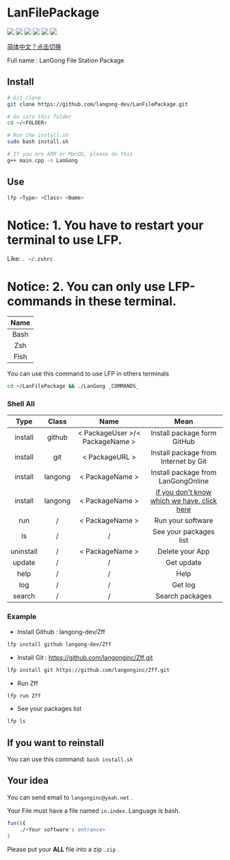 # LanFilePackage

![](https://img.shields.io/github/tag/langong-dev/LanFilePackage.svg)
![](https://img.shields.io/github/release/langong-dev/LanFilePackage.svg)
![](https://img.shields.io/github/stars/langong-dev/LanFilePackage.svg)
![](https://img.shields.io/github/forks/langong-dev/LanFilePackage.svg)
![](https://img.shields.io/badge/state-Service-brightgreen.svg?style=plastic)
![](https://img.shields.io/badge/GitHub-LanGong-yellow.svg?style=social&logo=github)

[简体中文？点击切换](/README.chn.md)

Full name : LanGong File Station Package

## Install

```bash
# Git clone
git clone https://github.com/langong-dev/LanFilePackage.git

# Go into this folder
cd ~/<FOLDER>

# Run the install.sh
sudo bash install.sh

# If you are ARM or MacOS, please do this
g++ main.cpp -o LanGong
```

## Use

```bash
lfp <Type> <Class> <Name>
```

# Notice: 1. You have to restart your terminal to use LFP.

Like: `. ~/.zshrc`

# Notice: 2. You can only use LFP-commands in these terminal.

| Name |
|:----:|
| Bash |
| Zsh |
| Fish |

You can use this command to use LFP in others terminals

```bash
cd ~/LanFilePackage && ./LanGong _COMMANDS_
```

### Shell All

| Type | Class | Name | Mean |
|:---:|:---:|:---:|:---:|
| install | github | < PackageUser >/< PackageName > | Install package form GitHub |
| install | git | < PackageURL > | Install package from Internet by Git |
| install | langong | < PackageName > | Install package from LanGongOnline|
| install | langong | < PackageName > | [if you don't know which we have, click here](https://langong-dev.github.io/Package/)|
| run | / | < PackageName > | Run your software |
| ls | / | / | See your packages list |
| uninstall | / | < PackageName > | Delete your App |
| update | / | / | Get update |
| help | / | / | Help |
| log | / | / | Get log |
| search | / | / | Search packages |

### Example

- Install Github : langong-dev/Zff

``` bash
lfp install github langong-dev/Zff
```

- Install Git : https://github.com/langonginc/Zff.git

```bash
lfp install git https://github.com/langonginc/Zff.git
```

- Run Zff

```bash
lfp run Zff
```

- See your packages list

```bash
lfp ls
```

## If you want to reinstall

You can use this command: `bash install.sh`

## Your idea

You can send email to ```langonginc@yeah.net``` .

Your File must have a file named ```in.index```. Language is bash.

```bash
fun(){
    ./<Your software's entrance>
}
```

Please put your **ALL** file into a zip ```.zip``` .
